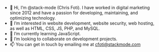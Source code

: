 - 👋 Hi, I’m @stack-mode (Chris Foti). I have worked in digital marketing since 2012 and have a passion for developing, maintaining, and optimizing technology. 
- 👀 I’m interested in website development, website security, web hosting, as well as HTML, CSS, JS, PHP, and MySQL. 
- 🌱 I’m currently learning JavaScript.
- 💞️ I’m looking to collaborate on development projects.
- 📫 You can get in touch by emailing me at cfoti@stackmode.com

<!---
stack-mode/stack-mode is a ✨ special ✨ repository because its `README.md` (this file) appears on your GitHub profile.
You can click the Preview link to take a look at your changes.
--->
